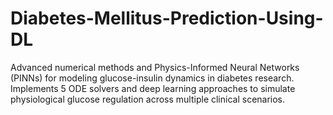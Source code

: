 # Diabetes-Mellitus-Prediction-Using-DL
Advanced numerical methods and Physics-Informed Neural Networks (PINNs) for modeling glucose-insulin dynamics in diabetes research. Implements 5 ODE solvers and deep learning approaches to simulate physiological glucose regulation across multiple clinical scenarios.
